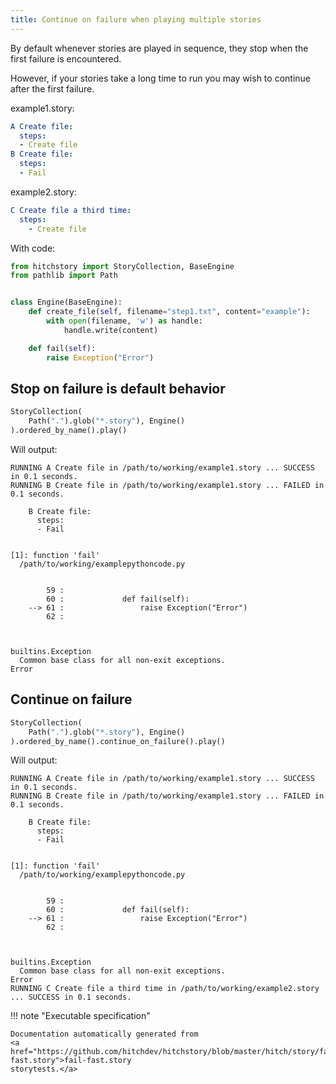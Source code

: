 ```yaml
---
title: Continue on failure when playing multiple stories
---
```




By default whenever stories are played in sequence,
they stop when the first failure is encountered.

However, if your stories take a long time to run
you may wish to continue after the first failure.




example1.story:

```yaml
A Create file:
  steps:
  - Create file
B Create file:
  steps:
  - Fail
```
example2.story:

```yaml
C Create file a third time:
  steps:
    - Create file
```

With code:

```python
from hitchstory import StoryCollection, BaseEngine
from pathlib import Path


class Engine(BaseEngine):
    def create_file(self, filename="step1.txt", content="example"):
        with open(filename, 'w') as handle:
            handle.write(content)

    def fail(self):
        raise Exception("Error")

```




## Stop on failure is default behavior







```python
StoryCollection(
    Path(".").glob("*.story"), Engine()
).ordered_by_name().play()

```

Will output:
```
RUNNING A Create file in /path/to/working/example1.story ... SUCCESS in 0.1 seconds.
RUNNING B Create file in /path/to/working/example1.story ... FAILED in 0.1 seconds.

    B Create file:
      steps:
      - Fail


[1]: function 'fail'
  /path/to/working/examplepythoncode.py


        59 :
        60 :             def fail(self):
    --> 61 :                 raise Exception("Error")
        62 :



builtins.Exception
  Common base class for all non-exit exceptions.
Error
```





## Continue on failure







```python
StoryCollection(
    Path(".").glob("*.story"), Engine()
).ordered_by_name().continue_on_failure().play()

```

Will output:
```
RUNNING A Create file in /path/to/working/example1.story ... SUCCESS in 0.1 seconds.
RUNNING B Create file in /path/to/working/example1.story ... FAILED in 0.1 seconds.

    B Create file:
      steps:
      - Fail


[1]: function 'fail'
  /path/to/working/examplepythoncode.py


        59 :
        60 :             def fail(self):
    --> 61 :                 raise Exception("Error")
        62 :



builtins.Exception
  Common base class for all non-exit exceptions.
Error
RUNNING C Create file a third time in /path/to/working/example2.story ... SUCCESS in 0.1 seconds.
```










!!! note "Executable specification"

    Documentation automatically generated from 
    <a href="https://github.com/hitchdev/hitchstory/blob/master/hitch/story/fail-fast.story">fail-fast.story
    storytests.</a>


